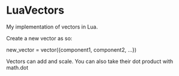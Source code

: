 # LuaVectors
My implementation of vectors in Lua.


Create a new vector as so:

new_vector = vector({component1, component2, ...})

Vectors can add and scale.  You can also take their dot product with math.dot
